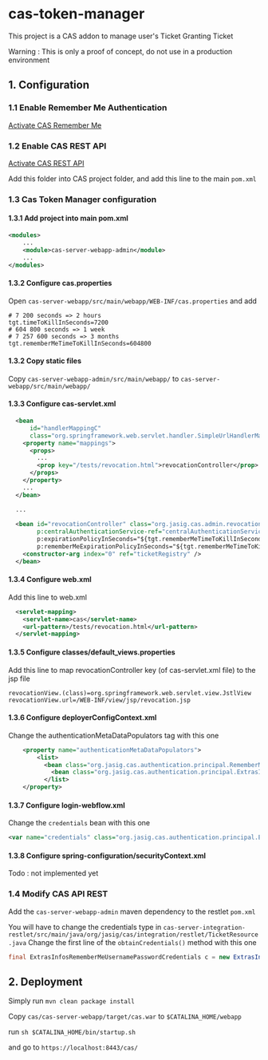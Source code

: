 # cas-token-manager

This project is a CAS addon to manage user's Ticket Granting Ticket

Warning : This is only a proof of concept, do not use in a production environment


## 1. Configuration

### 1.1 Enable Remember Me Authentication

[Activate CAS Remember Me](https://wiki.jasig.org/display/CASUM/Remember+Me)

### 1.2 Enable CAS REST API

[Activate CAS REST API](https://wiki.jasig.org/display/casum/restful+api)

Add this folder into CAS project folder, and add this line to the main `pom.xml`

### 1.3 Cas Token Manager configuration

#### 1.3.1 Add project into main pom.xml

```xml
<modules>
	...
	<module>cas-server-webapp-admin</module>
	...
</modules>
```

#### 1.3.2 Configure cas.properties

Open `cas-server-webapp/src/main/webapp/WEB-INF/cas.properties` and add 

```
# 7 200 seconds => 2 hours
tgt.timeToKillInSeconds=7200
# 604 800 seconds => 1 week
# 7 257 600 seconds => 3 months
tgt.rememberMeTimeToKillInSeconds=604800
```

#### 1.3.2 Copy static files

Copy `cas-server-webapp-admin/src/main/webapp/` to `cas-server-webapp/src/main/webapp/`

#### 1.3.3 Configure cas-servlet.xml

```xml
  <bean
      id="handlerMappingC"
      class="org.springframework.web.servlet.handler.SimpleUrlHandlerMapping">
    <property name="mappings">
      <props>
        ...
        <prop key="/tests/revocation.html">revocationController</prop>
      </props>
    </property>
    ...
  </bean>

  ...
  
  <bean id="revocationController" class="org.jasig.cas.admin.revocation.UserRevocationController"
        p:centralAuthenticationService-ref="centralAuthenticationService">
        p:expirationPolicyInSeconds="${tgt.rememberMeTimeToKillInSeconds}"
        p:rememberMeExpirationPolicyInSeconds="${tgt.rememberMeTimeToKillInSeconds}">
    <constructor-arg index="0" ref="ticketRegistry" />
  </bean>

```

#### 1.3.4 Configure web.xml

Add this line to web.xml

```xml
  <servlet-mapping>
    <servlet-name>cas</servlet-name>
    <url-pattern>/tests/revocation.html</url-pattern>
  </servlet-mapping>
```

#### 1.3.5 Configure classes/default_views.properties

Add this line to map revocationController key (of cas-servlet.xml file) to the jsp file

```
revocationView.(class)=org.springframework.web.servlet.view.JstlView
revocationView.url=/WEB-INF/view/jsp/revocation.jsp
```

#### 1.3.6 Configure deployerConfigContext.xml

Change the authenticationMetaDataPopulators tag with this one

```xml
    <property name="authenticationMetaDataPopulators">
        <list>
          <bean class="org.jasig.cas.authentication.principal.RememberMeAuthenticationMetaDataPopulator" />
            <bean class="org.jasig.cas.authentication.principal.ExtrasInfosAuthenticationMetaDataPopulator" />
          </list>
    </property>
```

#### 1.3.7 Configure login-webflow.xml

Change the `credentials` bean with this one

```xml
<var name="credentials" class="org.jasig.cas.authentication.principal.ExtrasInfosRememberMeUsernamePasswordCredentials" />
```

#### 1.3.8 Configure spring-configuration/securityContext.xml

Todo : not implemented yet

### 1.4 Modify CAS API REST

Add the `cas-server-webapp-admin` maven dependency to the restlet `pom.xml`

You will have to change the credentials type in `cas-server-integration-restlet/src/main/java/org/jasig/cas/integration/restlet/TicketResource.java`
Change the first line of the `obtainCredentials()` method with this one

```java
final ExtrasInfosRememberMeUsernamePasswordCredentials c = new ExtrasInfosRememberMeUsernamePasswordCredentials();
```

## 2. Deployment

Simply run `mvn clean package install`

Copy `cas/cas-server-webapp/target/cas.war` to `$CATALINA_HOME/webapp`

run `sh $CATALINA_HOME/bin/startup.sh`

and go to `https://localhost:8443/cas/`